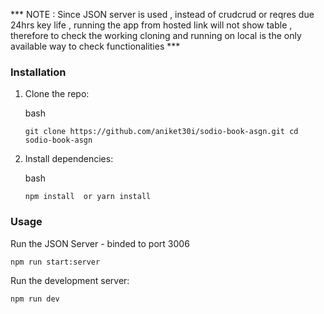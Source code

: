 
*** NOTE : Since JSON server is used , instead of crudcrud or reqres due 24hrs key life , running the app from hosted link will not show table , therefore
to check the working cloning and running on local is the only available way to check functionalities ***


### Installation

1.  Clone the repo:
    
    bash
    
   
    
    `git clone https://github.com/aniket30i/sodio-book-asgn.git cd sodio-book-asgn` 
    
2.  Install dependencies:
    
    bash
    
   
    
    `npm install  or yarn install` 
    

### Usage

Run the JSON Server - binded to port 3006

`npm run start:server`



Run the development server:


`npm run dev`


